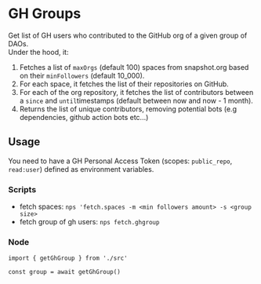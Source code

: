 # GH Groups

Get list of GH users who contributed to the GitHub org of a given group of DAOs.  
Under the hood, it:

1. Fetches a list of `maxOrgs` (default 100) spaces from snapshot.org based on their `minFollowers` (default 10_000).
2. For each space, it fetches the list of their repositories on GitHub.
3. For each of the org repository, it fetches the list of contributors between a `since` and `until`timestamps (default between now and now - 1 month).
4. Returns the list of unique contributors, removing potential bots (e.g dependencies, github action bots etc...)

## Usage

You need to have a GH Personal Access Token (scopes: `public_repo`, `read:user`) defined as environment variables.

### Scripts

- fetch spaces: `nps 'fetch.spaces -m <min followers amount> -s <group size>`
- fetch group of gh users: `nps fetch.ghgroup`

### Node

```
import { getGhGroup } from './src'

const group = await getGhGroup()
```
